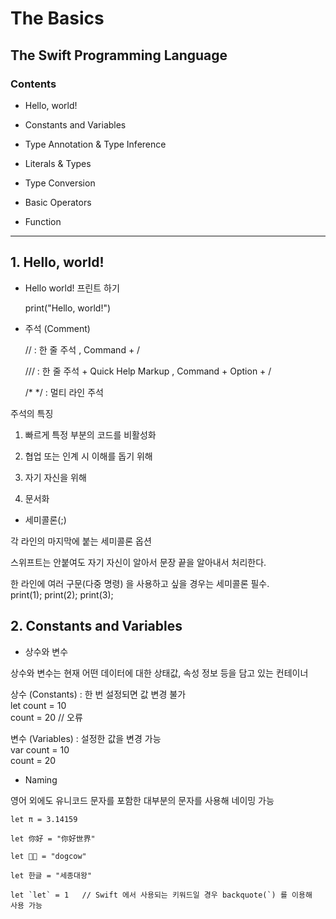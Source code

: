 # The Basics 

## The Swift Programming Language   
 
### Contents    

 - Hello, world!   

 - Constants and Variables   

 - Type Annotation & Type Inference   

 - Literals & Types   

 - Type Conversion   

 - Basic Operators   

 - Function   

***   
 
## 1. Hello, world!   
   

 - Hello world! 프린트 하기

	print("Hello, world!")   


 - 주석 (Comment)   

   	 //  : 한 줄 주석 , Command + /   

 	/// : 한 줄 주석 + Quick Help Markup , Command + Option + /   

   	/* */ : 멀티 라인 주석    

 주석의 특징

 1. 빠르게 특정 부분의 코드를 비활성화   

 2. 협업 또는 인계 시 이해를 돕기 위해   
  
 3. 자기 자신을 위해   

 4. 문서화    


 - 세미콜론(;)   

각 라인의 마지막에 붙는 세미콜론 옵션   

스위프트는 안붙여도 자기 자신이 알아서 문장 끝을 알아내서 처리한다.   

한 라인에 여러 구문(다중 명령) 을 사용하고 싶을 경우는 세미콜론 필수.  
	print(1); print(2); print(3);   

## 2. Constants and Variables    

 - 상수와 변수   

상수와 변수는 현재 어떤 데이터에 대한 상태값, 속성 정보 등을 담고 있는 컨테이너   

상수 (Constants) : 한 번 설정되면 값 변경 불가   
	let count = 10   
	count = 20   // 오류   

변수 (Variables) : 설정한 값을 변경 가능   
	var count = 10   
	count = 20   

 - Naming   

영어 외에도 유니코드 문자를 포함한 대부분의 문자를 사용해 네이밍 가능   

	let π = 3.14159   

	let 你好 = "你好世界"   

	let 🐶🐮 = "dogcow"   

	let 한글 = "세종대왕"   

	let `let` = 1   // Swift 에서 사용되는 키워드일 경우 backquote(`) 를 이용해 	    사용 가능
     


